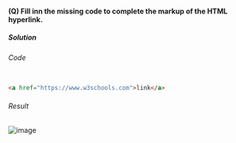 #### (Q) Fill inn the missing code to complete the markup of the HTML hyperlink.

<h5>Solution</h5>

###### Code

```HTML

<a href="https://www.w3schools.com">link</a>

```

###### Result

![image](https://github.com/gurjeetsinghvirdee/W3Schools-Frontend-Development-Exercises/assets/73753957/27b3cf6c-98c0-49b9-900d-f586adff6ca0)
